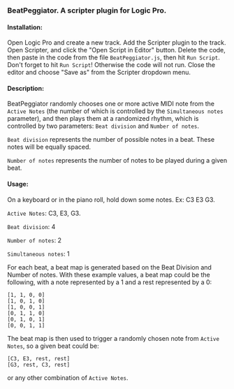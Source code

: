 ### BeatPeggiator. A scripter plugin for Logic Pro.

#### Installation:

Open Logic Pro and create a new track. Add the Scripter plugin to the track. Open Scripter, and click the "Open Script in Editor" button. Delete the code, then paste in the code from the file `BeatPeggiator.js`, then hit `Run Script`. Don't forget to hit `Run Script`! Otherwise the code will not run. Close the editor and choose "Save as" from the Scripter dropdown menu.

#### Description:

BeatPeggiator randomly chooses one or more active MIDI note from the `Active Notes` (the number of which is controlled by the `Simultaneous notes` parameter), and then plays them at a randomized rhythm, which is controlled by two parameters: `Beat division` and `Number of notes`.

`Beat division` represents the number of possible notes in a beat. These notes will be equally spaced.

`Number of notes` represents the number of notes to be played during a given beat.

#### Usage:

On a keyboard or in the piano roll, hold down some notes. Ex: C3 E3 G3.

`Active Notes`: C3, E3, G3.

`Beat division`: 4

`Number of notes`: 2

`Simultaneous notes`: 1

For each beat, a beat map is generated based on the Beat Division and Number of notes. With these example values, a beat map could be the following, with a note represented by a 1 and a rest represented by a 0:

```
[1, 1, 0, 0]
[1, 0, 1, 0]
[1, 0, 0, 1]
[0, 1, 1, 0]
[0, 1, 0, 1]
[0, 0, 1, 1]
```

The beat map is then used to trigger a randomly chosen note from `Active Notes`, so a given beat could be:

```
[C3, E3, rest, rest]
[G3, rest, C3, rest]
```

or any other combination of `Active Notes`.
